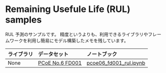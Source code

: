 # Remaining Usefule Life (RUL) samples

RUL 予測のサンプルです。
精度というよりも、利用できるライブラリやフレームワークを利用し簡易にモデル構築したメモを残しています。

| ライブラリ | データセット            | ノートブック                              |
| :--------- | :---------------------- | :---------------------------------------- |
| None       | [PCoE No.6 FD001][pcoe] | [pcoe06_fd001_rul.ipynb][nb_pcoe06_fd001] |

[pcoe]: https://ti.arc.nasa.gov/tech/dash/groups/pcoe/prognostic-data-repository/
[nb_pcoe06_fd001]: pcoe06_fd001_rul.ipynb
